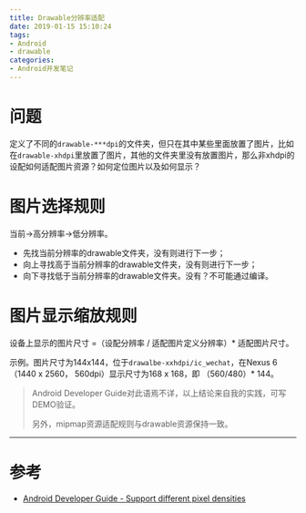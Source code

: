 ```yaml
---
title: Drawable分辨率适配
date: 2019-01-15 15:10:24
tags:
- Android
- drawable
categories:
- Android开发笔记
---
```


# 问题

定义了不同的`drawable-***dpi`的文件夹，但只在其中某些里面放置了图片，比如在`drawable-xhdpi`里放置了图片，其他的文件夹里没有放置图片，那么非xhdpi的设配如何适配图片资源？如何定位图片以及如何显示？

# 图片选择规则

当前->高分辨率->低分辨率。

- 先找当前分辨率的drawable文件夹，没有则进行下一步；
- 向上寻找高于当前分辨率的drawable文件夹，没有则进行下一步；
- 向下寻找低于当前分辨率的drawable文件夹。没有？不可能通过编译。

# 图片显示缩放规则

设备上显示的图片尺寸 =（设配分辨率 / 适配图片定义分辨率）* 适配图片尺寸。

示例。图片尺寸为144x144，位于`drawalbe-xxhdpi/ic_wechat`，在Nexus 6（1440 x 2560， 560dpi）显示尺寸为168 x 168，即 （560/480）* 144。

> Android Developer Guide对此语焉不详，以上结论来自我的实践，可写DEMO验证。
>
> 另外，mipmap资源适配规则与drawable资源保持一致。

------

# 参考

- [Android Developer Guide - Support different pixel densities](https://developer.android.com/training/multiscreen/screendensities)